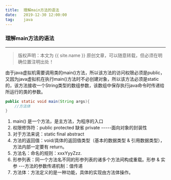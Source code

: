 ```yaml
---              
title:  理解main方法的语法  
date:   2019-12-30 12:00:00
tag:    java
---
```

### 理解main方法的语法 

***
> 版权声明：本文为 {{ site.name }} 原创文章，可以随意转载，但必须在明确位置注明出处！

<head><link rel="stylesheet" href="../css/rouge.css"></head>

 

由于java虚拟机需要调用类的main()方法，所以该方法的访问权限必须是public，又因为java虚拟机在执行main()方法时不必创建对象，所以该方法必须是static的，该方法接收一个String类型的数组参数，该数组中保存执行java命令时传递给所运行的类的参数。 




```java
public static void main(String args){
    //方法体
} 
```
1. main() 是一个方法，是主方法，为程序的入口
2. 权限修饰符：public protected 缺省 private  -----面向对象的封装性
3. 对于方法来说：static final abstract
4. 方法的返回值：void/具体的返回值类型（基本的数据类型 & 引用数据类型），方法内部一定要有 return。
5. 方法名：命名的规则：xxxYyyZzz.
6. 形参列表：同一个方法名不同的形参列表的诸多个方法间构成重载。形参 & 实参 ---方法的参数传递机制：值传递
7. 方法体：方法定义的是一种功能，具体的实现由方法体操作。
